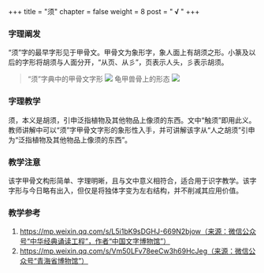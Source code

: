 +++
title = "须"
chapter = false
weight = 8
post = "<b> √ </b>"
+++
### 字理阐发
“须”字的最早字形见于甲骨文。甲骨文为象形字，象人面上有胡须之形。小篆及以后的字形将胡须与人面分开，“从页、从彡”，页表示人头，彡表示胡须。

>“须”字典中的甲骨文字形
![](images/须1.png)
龟甲兽骨上的形态
![](images/须2.png)


### 字理教学
须，本义是胡须，引申泛指植物及其他物品上像须的东西。文中“触须”即用此义。教师讲解中可以“须”字甲骨文字形的象形性入手，并可讲解该字从“人之胡须”引申为“泛指植物及其他物品上像须的东西”。
### 教学注意
该字甲骨文构形简单、字理明晰，且与文中意义相符合，适合用于识字教学。该字字形与今日略有出入，但仅是将独体字变为左右结构，并不削减其应用价值。
### 教学参考
1. https://mp.weixin.qq.com/s/L5i1bK9sDGHJ-669N2bjow（来源：微信公众号“中华经典诵读工程”，作者“中国文字博物馆”）
2. https://mp.weixin.qq.com/s/Vm50LFv78eeCw3h69HcJeg（来源：微信公众号“青海省博物馆”）